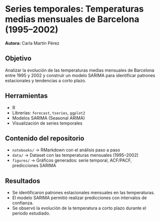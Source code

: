 # Series temporales: Temperaturas medias mensuales de Barcelona (1995–2002)

**Autora:** Carla Martín Pérez  

## Objetivo
Analizar la evolución de las temperaturas medias mensuales de Barcelona entre 1995 y 2002 y construir un modelo SARIMA para identificar patrones estacionales y tendencias a corto plazo.

## Herramientas
- R
- Librerías: `forecast`, `tseries`, `ggplot2`
- Modelos SARIMA (Seasonal ARIMA)
- Visualización de series temporales

## Contenido del repositorio
- `notebooks/` → RMarkdown con el análisis paso a paso
- `data/` → Dataset con las temperaturas mensuales (1995–2002)
- `figures/` → Gráficos generados: serie temporal, ACF/PACF, predicciones SARIMA

## Resultados
- Se identificaron patrones estacionales mensuales en las temperaturas.  
- El modelo SARIMA permitió realizar predicciones con intervalos de confianza.  
- Se observó la evolución de la temperatura a corto plazo durante el periodo estudiado.

